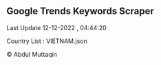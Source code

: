 

## Google Trends Keywords Scraper 
 
Last Update 12-12-2022 , 04:44:20

Country List :
VIETNAM.json



© Abdul Muttaqin 
